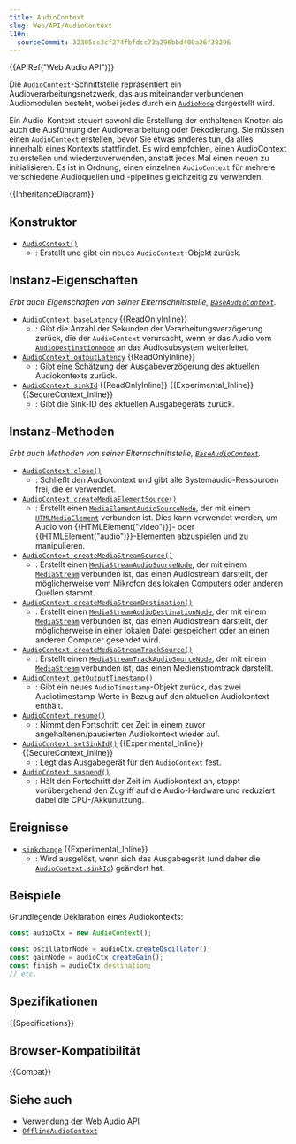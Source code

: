 ```yaml
---
title: AudioContext
slug: Web/API/AudioContext
l10n:
  sourceCommit: 32305cc3cf274fbfdcc73a296bbd400a26f38296
---
```


{{APIRef("Web Audio API")}}

Die `AudioContext`-Schnittstelle repräsentiert ein Audioverarbeitungsnetzwerk, das aus miteinander verbundenen Audiomodulen besteht, wobei jedes durch ein [`AudioNode`](/de/docs/Web/API/AudioNode) dargestellt wird.

Ein Audio-Kontext steuert sowohl die Erstellung der enthaltenen Knoten als auch die Ausführung der Audioverarbeitung oder Dekodierung. Sie müssen einen `AudioContext` erstellen, bevor Sie etwas anderes tun, da alles innerhalb eines Kontexts stattfindet. Es wird empfohlen, einen AudioContext zu erstellen und wiederzuverwenden, anstatt jedes Mal einen neuen zu initialisieren. Es ist in Ordnung, einen einzelnen `AudioContext` für mehrere verschiedene Audioquellen und -pipelines gleichzeitig zu verwenden.

{{InheritanceDiagram}}

## Konstruktor

- [`AudioContext()`](/de/docs/Web/API/AudioContext/AudioContext)
  - : Erstellt und gibt ein neues `AudioContext`-Objekt zurück.

## Instanz-Eigenschaften

_Erbt auch Eigenschaften von seiner Elternschnittstelle, [`BaseAudioContext`](/de/docs/Web/API/BaseAudioContext)._

- [`AudioContext.baseLatency`](/de/docs/Web/API/AudioContext/baseLatency) {{ReadOnlyInline}}
  - : Gibt die Anzahl der Sekunden der Verarbeitungsverzögerung zurück, die der `AudioContext` verursacht, wenn er das Audio vom [`AudioDestinationNode`](/de/docs/Web/API/AudioDestinationNode) an das Audiosubsystem weiterleitet.
- [`AudioContext.outputLatency`](/de/docs/Web/API/AudioContext/outputLatency) {{ReadOnlyInline}}
  - : Gibt eine Schätzung der Ausgabeverzögerung des aktuellen Audiokontexts zurück.
- [`AudioContext.sinkId`](/de/docs/Web/API/AudioContext/sinkId) {{ReadOnlyInline}} {{Experimental_Inline}} {{SecureContext_Inline}}
  - : Gibt die Sink-ID des aktuellen Ausgabegeräts zurück.

## Instanz-Methoden

_Erbt auch Methoden von seiner Elternschnittstelle, [`BaseAudioContext`](/de/docs/Web/API/BaseAudioContext)._

- [`AudioContext.close()`](/de/docs/Web/API/AudioContext/close)
  - : Schließt den Audiokontext und gibt alle Systemaudio-Ressourcen frei, die er verwendet.
- [`AudioContext.createMediaElementSource()`](/de/docs/Web/API/AudioContext/createMediaElementSource)
  - : Erstellt einen [`MediaElementAudioSourceNode`](/de/docs/Web/API/MediaElementAudioSourceNode), der mit einem [`HTMLMediaElement`](/de/docs/Web/API/HTMLMediaElement) verbunden ist. Dies kann verwendet werden, um Audio von {{HTMLElement("video")}}- oder {{HTMLElement("audio")}}-Elementen abzuspielen und zu manipulieren.
- [`AudioContext.createMediaStreamSource()`](/de/docs/Web/API/AudioContext/createMediaStreamSource)
  - : Erstellt einen [`MediaStreamAudioSourceNode`](/de/docs/Web/API/MediaStreamAudioSourceNode), der mit einem [`MediaStream`](/de/docs/Web/API/MediaStream) verbunden ist, das einen Audiostream darstellt, der möglicherweise vom Mikrofon des lokalen Computers oder anderen Quellen stammt.
- [`AudioContext.createMediaStreamDestination()`](/de/docs/Web/API/AudioContext/createMediaStreamDestination)
  - : Erstellt einen [`MediaStreamAudioDestinationNode`](/de/docs/Web/API/MediaStreamAudioDestinationNode), der mit einem [`MediaStream`](/de/docs/Web/API/MediaStream) verbunden ist, das einen Audiostream darstellt, der möglicherweise in einer lokalen Datei gespeichert oder an einen anderen Computer gesendet wird.
- [`AudioContext.createMediaStreamTrackSource()`](/de/docs/Web/API/AudioContext/createMediaStreamTrackSource)
  - : Erstellt einen [`MediaStreamTrackAudioSourceNode`](/de/docs/Web/API/MediaStreamTrackAudioSourceNode), der mit einem [`MediaStream`](/de/docs/Web/API/MediaStream) verbunden ist, das einen Medienstromtrack darstellt.
- [`AudioContext.getOutputTimestamp()`](/de/docs/Web/API/AudioContext/getOutputTimestamp)
  - : Gibt ein neues `AudioTimestamp`-Objekt zurück, das zwei Audiotimestamp-Werte in Bezug auf den aktuellen Audiokontext enthält.
- [`AudioContext.resume()`](/de/docs/Web/API/AudioContext/resume)
  - : Nimmt den Fortschritt der Zeit in einem zuvor angehaltenen/pausierten Audiokontext wieder auf.
- [`AudioContext.setSinkId()`](/de/docs/Web/API/AudioContext/setSinkId) {{Experimental_Inline}} {{SecureContext_Inline}}
  - : Legt das Ausgabegerät für den `AudioContext` fest.
- [`AudioContext.suspend()`](/de/docs/Web/API/AudioContext/suspend)
  - : Hält den Fortschritt der Zeit im Audiokontext an, stoppt vorübergehend den Zugriff auf die Audio-Hardware und reduziert dabei die CPU-/Akkunutzung.

## Ereignisse

- [`sinkchange`](/de/docs/Web/API/AudioContext/sinkchange_event) {{Experimental_Inline}}
  - : Wird ausgelöst, wenn sich das Ausgabegerät (und daher die [`AudioContext.sinkId`](/de/docs/Web/API/AudioContext/sinkId)) geändert hat.

## Beispiele

Grundlegende Deklaration eines Audiokontexts:

```js
const audioCtx = new AudioContext();

const oscillatorNode = audioCtx.createOscillator();
const gainNode = audioCtx.createGain();
const finish = audioCtx.destination;
// etc.
```

## Spezifikationen

{{Specifications}}

## Browser-Kompatibilität

{{Compat}}

## Siehe auch

- [Verwendung der Web Audio API](/de/docs/Web/API/Web_Audio_API/Using_Web_Audio_API)
- [`OfflineAudioContext`](/de/docs/Web/API/OfflineAudioContext)
